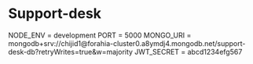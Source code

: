 # Support-desk

NODE_ENV = development
PORT = 5000
MONGO_URI = mongodb+srv://chijid1<your-password>@forahia-cluster0.a8ymdj4.mongodb.net/support-desk-db?retryWrites=true&w=majority
JWT_SECRET = abcd1234efg567
